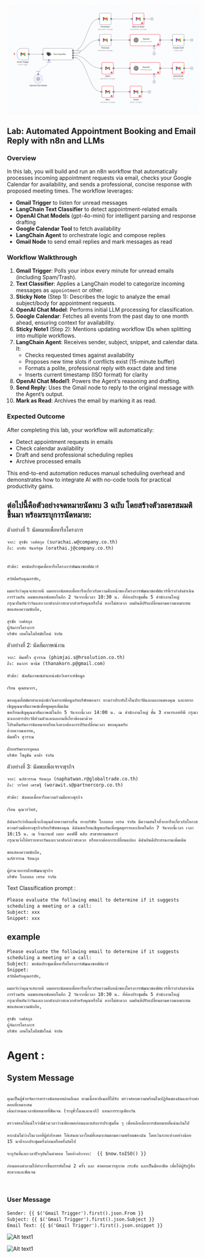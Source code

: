 
![Alt text1](./img/00.png)

## Lab: Automated Appointment Booking and Email Reply with n8n and LLMs

### Overview
In this lab, you will build and run an n8n workflow that automatically processes incoming appointment requests via email, checks your Google Calendar for availability, and sends a professional, concise response with proposed meeting times. The workflow leverages:

- **Gmail Trigger** to listen for unread messages
- **LangChain Text Classifier** to detect appointment-related emails
- **OpenAI Chat Models** (gpt-4o-mini) for intelligent parsing and response drafting
- **Google Calendar Tool** to fetch availability
- **LangChain Agent** to orchestrate logic and compose replies
- **Gmail Node** to send email replies and mark messages as read


### Workflow Walkthrough

1. **Gmail Trigger**: Polls your inbox every minute for unread emails (including Spam/Trash).
2. **Text Classifier**: Applies a LangChain model to categorize incoming messages as `appointment` or other.
3. **Sticky Note** (Step 1): Describes the logic to analyze the email subject/body for appointment requests.
4. **OpenAI Chat Model**: Performs initial LLM processing for classification.
5. **Google Calendar**: Fetches all events from the past day to one month ahead, ensuring context for availability.
6. **Sticky Note1** (Step 2): Mentions updating workflow IDs when splitting into multiple workflows.
7. **LangChain Agent**: Receives sender, subject, snippet, and calendar data. It:
   - Checks requested times against availability
   - Proposes new time slots if conflicts exist (15-minute buffer)
   - Formats a polite, professional reply with exact date and time
   - Inserts current timestamp (ISO format) for clarity
8. **OpenAI Chat Model1**: Powers the Agent’s reasoning and drafting.
9. **Send Reply**: Uses the Gmail node to reply to the original message with the Agent’s output.
10. **Mark as Read**: Archives the email by marking it as read.

### Expected Outcome

After completing this lab, your workflow will automatically:
- Detect appointment requests in emails
- Check calendar availability
- Draft and send professional scheduling replies
- Archive processed emails

This end-to-end automation reduces manual scheduling overhead and demonstrates how to integrate AI with no-code tools for practical productivity gains.




## ต่อไปนี้คือตัวอย่างจดหมายนัดพบ 3 ฉบับ โดยสร้างตัวละครสมมติขึ้นมา พร้อมระบุการนัดหมาย:
ตัวอย่างที่ 1: นัดหมายเพื่อหารือโครงการ

```
จาก: สุรชัย วงศ์สกุล (surachai.w@company.co.th)
ถึง: อรทัย จันทร์สุข (orathai.j@company.co.th)


หัวข้อ: ขอนัดประชุมเพื่อหารือโครงการพัฒนาซอฟต์แวร์  

สวัสดีครับคุณอรทัย,  

ผมหวังว่าคุณจะสบายดี ผมอยากนัดพบเพื่อหารือเกี่ยวกับความคืบหน้าของโครงการพัฒนาซอฟต์แวร์ที่เรากำลังดำเนินการร่วมกัน ผมขอเสนอนัดพบในอีก 2 วันจากนี้เวลา 10:30 น. ที่ห้องประชุมชั้น 5 สำนักงานใหญ่  
กรุณายืนยันว่าวันและเวลาดังกล่าวสะดวกสำหรับคุณหรือไม่ หากไม่สะดวก ผมยินดีปรับเปลี่ยนตามความเหมาะสม  
ขอแสดงความนับถือ,

สุรชัย วงศ์สกุล
ผู้จัดการโครงการ
บริษัท เทคโนโลยีสมัยใหม่ จำกัด  
```

ตัวอย่างที่ 2: นัดสัมภาษณ์งาน

```
จาก: พิมพ์ใจ สุวรรณ (phimjai.s@hrsolution.co.th)
ถึง: ธนากร พานิช (thanakorn.p@gmail.com)

หัวข้อ: นัดสัมภาษณ์ตำแหน่งนักวิเคราะห์ข้อมูล  

เรียน คุณธนากร,  

ขอบคุณที่สมัครตำแหน่งนักวิเคราะห์ข้อมูลกับบริษัทของเรา ทางเราประทับใจในประวัติและผลงานของคุณ และอยากเชิญคุณมาสัมภาษณ์เพื่อพูดคุยเพิ่มเติม  
ขอเรียนเชิญคุณมาสัมภาษณ์ในอีก 5 วันจากนี้เวลา 14:00 น. ณ สำนักงานใหญ่ ชั้น 3 อาคารเอสทีพี กรุณานำเอกสารประวัติส่วนตัวและผลงานที่เกี่ยวข้องมาด้วย  
โปรดยืนยันการนัดหมายหรือแจ้งหากต้องการปรับเปลี่ยนเวลา ขอบคุณครับ  
ด้วยความเคารพ,
พิมพ์ใจ สุวรรณ

ฝ่ายทรัพยากรบุคคล
บริษัท โซลูชัน ดาต้า จำกัด  
```


ตัวอย่างที่ 3: นัดพบเพื่อเจรจาธุรกิจ

```
จาก: นภัสวรรณ รัตนกุล (naphatwan.r@globaltrade.co.th)
ถึง: วรวิทย์ เศรษฐี (worawit.s@partnercorp.co.th)

หัวข้อ: นัดพบเพื่อหารือความร่วมมือทางธุรกิจ  

เรียน คุณวรวิทย์,  

ดิฉันหวังว่าอีเมลนี้จะถึงคุณด้วยความราบรื่น ทางบริษัท โกลบอล เทรด จำกัด มีความสนใจที่จะหารือเกี่ยวกับโอกาสความร่วมมือทางธุรกิจกับบริษัทของคุณ ดิฉันขอเรียนเชิญพบกันเพื่อพูดคุยรายละเอียดในอีก 7 วันจากนี้เวลา เวลา 16:15 น. ณ ร้านกาแฟ เดอะ คอฟฟี่ คลับ สาขาสยามสแควร์  
กรุณาแจ้งให้ทราบหากวันและเวลาดังกล่าวสะดวก หรือหากต้องการเปลี่ยนแปลง ดิฉันยินดีประสานงานเพิ่มเติม  

ขอแสดงความนับถือ,
นภัสวรรณ รัตนกุล

ผู้อำนวยการฝ่ายพัฒนาธุรกิจ
บริษัท โกลบอล เทรด จำกัด  
```


Text Classification prompt :

```
Please evaluate the following email to determine if it suggests scheduling a meeting or a call:
Subject: xxx
Snippet: xxx
```

## example

```
Please evaluate the following email to determine if it suggests scheduling a meeting or a call:
Subject: ขอนัดประชุมเพื่อหารือโครงการพัฒนาซอฟต์แวร์  
Snippet: 
สวัสดีครับคุณอรทัย,  

ผมหวังว่าคุณจะสบายดี ผมอยากนัดพบเพื่อหารือเกี่ยวกับความคืบหน้าของโครงการพัฒนาซอฟต์แวร์ที่เรากำลังดำเนินการร่วมกัน ผมขอเสนอนัดพบในอีก 2 วันจากนี้เวลา 10:30 น. ที่ห้องประชุมชั้น 5 สำนักงานใหญ่  
กรุณายืนยันว่าวันและเวลาดังกล่าวสะดวกสำหรับคุณหรือไม่ หากไม่สะดวก ผมยินดีปรับเปลี่ยนตามความเหมาะสม  
ขอแสดงความนับถือ,

สุรชัย วงศ์สกุล
ผู้จัดการโครงการ
บริษัท เทคโนโลยีสมัยใหม่ จำกัด  

```


# Agent :

## System Message

```

คุณเป็นผู้ช่วยจัดการตารางนัดหมายผ่านอีเมล ตามเนื้อหาอีเมลที่ได้รับ ตรวจสอบความพร้อมในปฏิทินของฉันและร่างคำตอบที่เหมาะสม  
เน้นกำหนดเวลานัดหมายที่ชัดเจน (ระบุชั่วโมงและนาที) แทนการระบุเพียงวัน  

ตรวจสอบให้แน่ใจว่ามีช่วงเวลาว่างเพียงพอก่อนและหลังการประชุมอื่น ๆ เพื่อหลีกเลี่ยงการนัดหมายที่แน่นเกินไป  

หากฉันไม่ว่างในเวลาที่ผู้ส่งร้องขอ ให้เสนอเวลาใหม่ที่เหมาะสมตามความพร้อมของฉัน โดยเว้นระยะห่างอย่างน้อย 15 นาทีจากประชุมครั้งก่อนหรือครั้งถัดไป  

ระบุวันที่และเวลาปัจจุบันในคำตอบ โดยอ้างอิงจาก:  {{ $now.toISO() }} 

ก่อนตอบคำถามให้ทำการขึ้นบรรทัดใหม่ 2 ครั้ง และ คำตอบควรสุภาพ กระชับ และเป็นมืออาชีพ เพื่อให้ผู้รับรู้สึกสะดวกและชัดเจน



```




### User Message 

```
Sender: {{ $('Gmail Trigger').first().json.From }}
Subject: {{ $('Gmail Trigger').first().json.Subject }}
Email Text: {{ $('Gmail Trigger').first().json.snippet }}
```


![Alt text1](./img/01.png)


![Alt text1](./img/02.png)